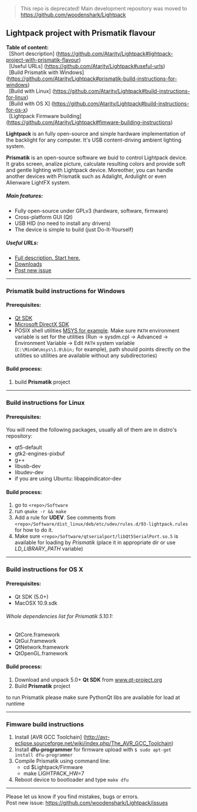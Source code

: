 >This repo is deprecated! Main development repository was moved to https://github.com/woodenshark/Lightpack

Lightpack project with Prismatik flavour
---------

**Table of content:** <br />
&nbsp;&nbsp;[Short description] (https://github.com/Atarity/Lightpack#lightpack-project-with-prismatik-flavour) <br />
&nbsp;&nbsp;[Useful URLs] (https://github.com/Atarity/Lightpack#useful-urls) <br />
&nbsp;&nbsp;[Build Prismatik with Windows] (https://github.com/Atarity/Lightpack#prismatik-build-instructions-for-windows) <br />
&nbsp;&nbsp;[Build with Linux] (https://github.com/Atarity/Lightpack#build-instructions-for-linux) <br />
&nbsp;&nbsp;[Build with OS X] (https://github.com/Atarity/Lightpack#build-instructions-for-os-x) <br />
&nbsp;&nbsp;[Lightpack Firmware building] (https://github.com/Atarity/Lightpack#fimware-building-instructions) <br />


**Lightpack** is an fully open-source and simple hardware implementation of the backlight for any computer. It's USB content-driving ambient lighting system.

**Prismatik** is an open-source software we buid to control Lightpack device. It grabs screen, analize picture,
calculate resulting colors and provide soft and gentle lighting with Lightpack device. Moreother, you can 
handle another devices with Prismatik such as Adalight, Ardulight or even Alienware LightFX system.

##### Main features:
* Fully open-source under GPLv3 (hardware, software, firmware)
* Cross-platform GUI (Qt)
* USB HID (no need to install any drivers)
* The device is simple to build (just Do-It-Yourself) 

##### Useful URLs:
* [Full description. Start here.](https://github.com/Atarity/Lightpack-docs)
* [Downloads](http://lightpack.tv/downloads)
* [Post new issue](https://github.com/woodenshark/Lightpack/issues)

---

### Prismatik build instructions for Windows
#### Prerequisites:
* [Qt SDK](http://qt-project.org/downloads)
* [Microsoft DirectX SDK](http://www.microsoft.com/en-us/download/details.aspx?id=6812)
* POSIX shell utilities [MSYS for example](http://www.mingw.org/wiki/MSYS). Make sure `PATH` environment variable is set for the utilities (Run &rarr; sysdm.cpl &rarr; Advanced &rarr; Environment Variable &rarr; Edit `PATH` system variable (`C:\MinGW\msys\1.0\bin;` for example), path should points directly on the utilities so utilities are available without any subdirectories)

#### Build process:
1. build **Prismatik** project

---

### Build instructions for Linux
#### Prerequisites:
You will need the following packages, usually all of them are in distro's repository:
* qt5-default
* gtk2-engines-pixbuf
* g++
* libusb-dev
* libudev-dev
* if you are using Ubuntu: libappindicator-dev

#### Build process:
1. go to `<repo>/Software`
2. run ```qmake -r && make```
3. Add a rule for **UDEV**. See comments from `<repo>/Software/dist_linux/deb/etc/udev/rules.d/93-lightpack.rules` for how to do it.
4. Make sure `<repo>/Software/qtserialport/libQt5SerialPort.so.5` is available for loading by *Prismatik* (place it in appropriate dir or use *LD_LIBRARY_PATH* variable)

---

### Build instructions for OS X
#### Prerequisites:
* Qt SDK (5.0+)
* MacOSX 10.9.sdk

###### Whole dependencies list for Prismatik 5.10.1:
* QtCore.framework
* QtGui.framework
* QtNetwork.framework
* QtOpenGL.framework

#### Build process:
1. Download and unpack 5.0+ **Qt SDK** from www.qt-project.org
4. Build **Prismatik** project

to run Prismatik please make sure PythonQt libs are available for load at runtime 

---

### Fimware build instructions
1. Install [AVR GCC Toolchain] (http://avr-eclipse.sourceforge.net/wiki/index.php/The_AVR_GCC_Toolchain)
2. Install **dfu-programmer** for firmware upload with `$ sudo apt-get install dfu-programmer`
3. Compile Prismatik using command line:
    * cd $Lightpack/Firmware
    * make LIGHTPACK_HW=7
4. Reboot device to bootloader and type `make dfu`

---

Please let us know if you find mistakes, bugs or errors.<br />
Post new issue: https://github.com/woodenshark/Lightpack/issues
